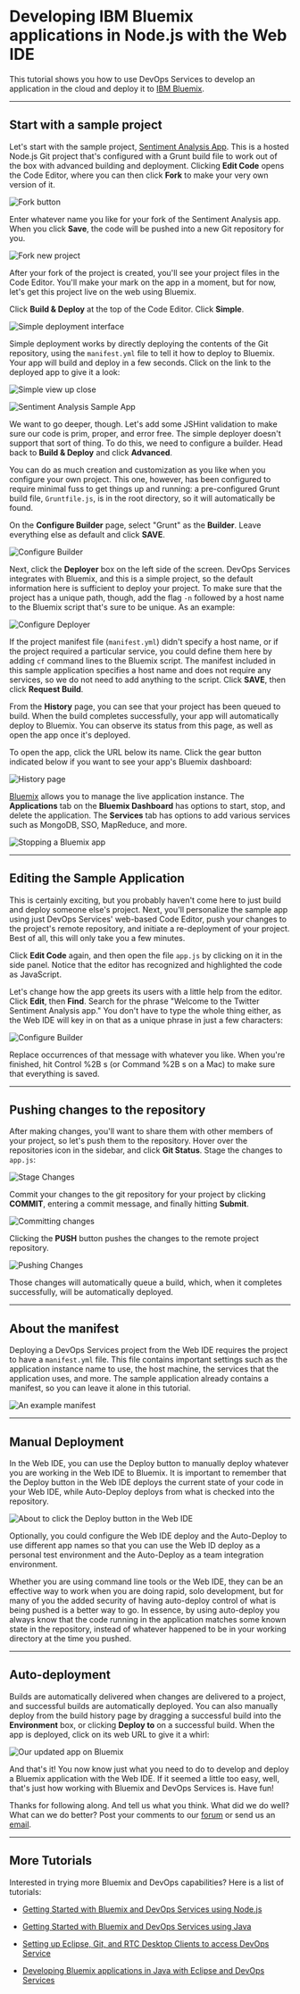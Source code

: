 # Developing IBM Bluemix applications in Node.js with the Web IDE

This tutorial shows you how to use DevOps Services to develop an application in the cloud and deploy it to [IBM Bluemix][1].

---
## Start with a sample project

Let's start with the sample project, [Sentiment Analysis App][2]. This is a hosted Node.js Git project that's configured with a Grunt build file to work out of the box with advanced building and deployment. Clicking **Edit Code** opens the Code Editor, where you can then click **Fork** to make your very own version of it.

![Fork button][3]

Enter whatever name you like for your fork of the Sentiment Analysis app. When you click **Save**, the code will be pushed into a new Git repository for you.

![Fork new project][4]

After your fork of the project is created, you'll see your project files in the Code Editor. You'll make your mark on the app in a moment, but for now, let's get this project live on the web using Bluemix.

Click **Build &amp; Deploy** at the top of the Code Editor. Click **Simple**.

![Simple deployment interface][5]

Simple deployment works by directly deploying the contents of the Git repository, using the `manifest.yml` file to tell it how to deploy to Bluemix. Your app will build and deploy in a few seconds. Click on the link to the deployed app to give it a look:

![Simple view up close][6]

![Sentiment Analysis Sample App][7]

We want to go deeper, though. Let's add some JSHint validation to make sure our code is prim, proper, and error free. The simple deployer doesn't support that sort of thing. To do this, we need to configure a builder. Head back to **Build &amp; Deploy** and click **Advanced**.

You can do as much creation and customization as you like when you configure your own project. This one, however, has been configured to require minimal fuss to get things up and running: a pre-configured Grunt build file, `Gruntfile.js`, is in the root directory, so it will automatically be found.

On the **Configure Builder** page, select "Grunt" as the **Builder**. Leave everything else as default and click **SAVE**.

![Configure Builder][8]

Next, click the **Deployer** box on the left side of the screen. DevOps Services integrates with Bluemix, and this is a simple project, so the default information here is sufficient to deploy your project. To make sure that the project has a unique path, though, add the flag `-n` followed by a host name to the Bluemix script that's sure to be unique. As an example:

![Configure Deployer][9]

If the project manifest file (`manifest.yml`) didn't specify a host name, or if the project required a particular service, you could define them here by adding `cf` command lines to the Bluemix script. The manifest included in this sample application specifies a host name and does not require any services, so we do not need to add anything to the script. Click **SAVE**, then click **Request Build**.

From the **History** page, you can see that your project has been queued to build. When the build completes successfully, your app will automatically deploy to Bluemix. You can observe its status from this page, as well as open the app once it's deployed.

To open the app, click the URL below its name. Click the gear button indicated below if you want to see your app's Bluemix dashboard:

![History page][10]

[Bluemix][11] allows you to manage the live application instance. The **Applications** tab on the **Bluemix Dashboard** has options to start, stop, and delete the application. The **Services** tab has options to add various services such as MongoDB, SSO, MapReduce, and more.

![Stopping a Bluemix app][12]

---
## Editing the Sample Application

This is certainly exciting, but you probably haven't come here to just build and deploy someone else's project. Next, you'll personalize the sample app using just DevOps Services' web-based Code Editor, push your changes to the project's remote repository, and initiate a re-deployment of your project. Best of all, this will only take you a few minutes.

Click **Edit Code** again, and then open the file `app.js` by clicking on it in the side panel. Notice that the editor has recognized and highlighted the code as JavaScript.

Let's change how the app greets its users with a little help from the editor. Click **Edit**, then **Find**. Search for the phrase "Welcome to the Twitter Sentiment Analysis app." You don't have to type the whole thing either, as the Web IDE will key in on that as a unique phrase in just a few characters:

![Configure Builder][13]

Replace occurrences of that message with whatever you like. When you're finished, hit Control %2B s (or Command %2B s on a Mac) to make sure that everything is saved.

---
## Pushing changes to the repository

After making changes, you'll want to share them with other members of your project, so let's push them to the repository. Hover over the repositories icon in the sidebar, and click **Git Status**. Stage the changes to `app.js`:

![Stage Changes][14]

Commit your changes to the git repository for your project by clicking **COMMIT**, entering a commit message, and finally hitting **Submit**.

![Committing changes][15]

Clicking the **PUSH** button pushes the changes to the remote project repository.

![Pushing Changes][16]

Those changes will automatically queue a build, which, when it completes successfully, will be automatically deployed.

---
## About the manifest

Deploying a DevOps Services project from the Web IDE requires the project to have a `manifest.yml` file. This file contains important settings such as the application instance name to use, the host machine, the services that the application uses, and more. The sample application already contains a manifest, so you can leave it alone in this tutorial.

![An example manifest][17]

---
## Manual Deployment

In the Web IDE, you can use the Deploy button to manually deploy whatever you are working in the Web IDE to Bluemix. It is important to remember that the Deploy button in the Web IDE deploys the current state of your code in your Web IDE, while Auto-Deploy deploys from what is checked into the repository.

![About to click the Deploy button in the Web IDE][18]

Optionally, you could configure the Web IDE deploy and the Auto-Deploy to use different app names so that you can use the Web ID deploy as a personal test environment and the Auto-Deploy as a team integration environment.

Whether you are using command line tools or the Web IDE, they can be an effective way to work when you are doing rapid, solo development, but for many of you the added security of having auto-deploy control of what is being pushed is a better way to go. In essence, by using auto-deploy you always know that the code running in the application matches some known state in the repository, instead of whatever happened to be in your working directory at the time you pushed.

---
## Auto-deployment

Builds are automatically delivered when changes are delivered to a project, and successful builds are automatically deployed. You can also manually deploy from the build history page by dragging a successful build into the **Environment** box, or clicking **Deploy to** on a successful build. When the app is deployed, click on its web URL to give it a whirl:

![Our updated app on Bluemix][19]

And that's it! You now know just what you need to do to develop and deploy a Bluemix application with the Web IDE. If it seemed a little too easy, well, that's just how working with Bluemix and DevOps Services is. Have fun!

Thanks for following along. And tell us what you think. What did we do well? What can we do better? Post your comments to our [forum][20] or send us an [email][21].

---
## More Tutorials

Interested in trying more Bluemix and DevOps capabilities? Here is a list of tutorials:

* [Getting Started with Bluemix and DevOps Services using Node.js](/tutorials/jazzeditor)
* [Getting Started with Bluemix and DevOps Services using Java](/tutorials/jazzeditorjava)
* [Setting up Eclipse, Git, and RTC Desktop Clients to access DevOps Service](/tutorials/clients)
* [Developing Bluemix applications in Java with Eclipse and DevOps Services](/tutorials/jazzrtc)


   [1]: https://ace.ng.bluemix.net/ (Bluemix)
   [2]: https://hub.jazz.net/project/curtispd/Sentiment%20Analysis%20App/overview
   [3]: /tutorials/jazzweb/images/forkbutton.gif
   [4]: /tutorials/jazzweb/images/ForkNew.gif
   [5]: /tutorials/jazzweb/images/simpledeployment.gif
   [6]: /tutorials/jazzweb/images/closesimple.gif
   [7]: /tutorials/jazzweb/images/StockApp.gif
   [8]: /tutorials/jazzweb/images/Builder1.gif
   [9]: /tutorials/jazzweb/images/DeployScriptEx.gif
   [10]: /tutorials/jazzweb/images/history.gif
   [11]: https://ace.ng.bluemix.net
   [12]: /tutorials/jazzweb/images/startappbluemix.gif
   [13]: /tutorials/jazzweb/images/AutocompleteSearch.gif
   [14]: /tutorials/jazzweb/images/staging.gif
   [15]: /tutorials/jazzweb/images/commit.gif
   [16]: /tutorials/jazzweb/images/pushing.gif
   [17]: /tutorials/jazzweb/images/manifest.gif
   [18]: /tutorials/jazzweb/images/manualdeploy.gif
   [19]: /tutorials/jazzweb/images/UpdatedApp.gif
   [20]: https://www.ibmdw.net/answers?community=jazzhub (forum)
   [21]: mailto:hub%40jazz.net
  
